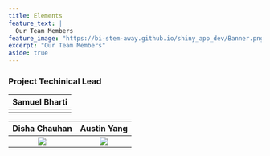 ```yaml
---
title: Elements
feature_text: |
  Our Team Members
feature_image: "https://bi-stem-away.github.io/shiny_app_dev/Banner.png"
excerpt: "Our Team Members"
aside: true
---
```


### Project Techinical Lead

<table>
  <thead>
    <tr>
      <th style="text-align:center">Samuel Bharti</th>
    </tr>
  </thead>  
  <tbody>
    <tr>
      <td style="text-align:center"><img src="https://bi-stem-away.github.io/shiny_app_dev/Logo.png" alt=""></td>
    </tr>
  </tbody>
</table>

Disha Chauhan              |  Austin Yang
:-------------------------:|:-------------------------:
![](https://bi-stem-away.github.io/shiny_app_dev/Logo.png)  |  ![](https://bi-stem-away.github.io/shiny_app_dev/Logo.png)




